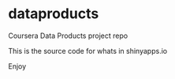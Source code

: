 # dataproducts
Coursera Data Products project repo

This is the source code for whats in shinyapps.io

Enjoy
